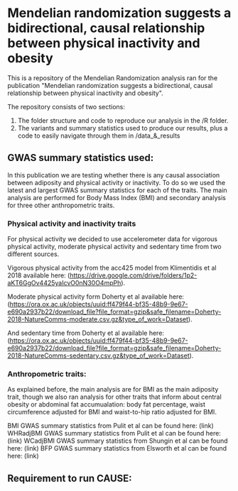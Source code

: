 # Mendelian randomization suggests a bidirectional, causal relationship between physical inactivity and obesity
This is a repository of the Mendelian Randomization analysis ran for the publication "Mendelian randomization suggests a bidirectional, causal relationship between physical inactivity and obesity".

The repository consists of two sections:

1) The folder structure and code to reproduce our analysis in the /R folder.
2) The variants and summary statistics used to produce our results, plus a code to easily navigate through them in /data_&_results

## GWAS summary statistics used:

In this publication we are testing whether there is any causal association between adiposity and physical activity or inactivity. To do so we used the latest and largest GWAS summary statistics for each of the traits. The main analysis are performed for Body Mass Index (BMI) and secondary analysis for three other anthropometric traits.

### Physical activity and inactivity traits

For physical activity we decided to use accelerometer data for vigorous physical activity, moderate physical activity and sedentary time from two different sources.

Vigorous physical activity from the acc425 model from Klimentidis et al 2018 available here: (https://drive.google.com/drive/folders/1p2-aKT6GgOv4425yaIcvO0nN30O4mpPh).

Moderate physical activity form Doherty et al available here: (https://ora.ox.ac.uk/objects/uuid:ff479f44-bf35-48b9-9e67-e690a2937b22/download_file?file_format=gzip&safe_filename=Doherty-2018-NatureComms-moderate.csv.gz&type_of_work=Dataset).

And sedentary time from Doherty et al available here: (https://ora.ox.ac.uk/objects/uuid:ff479f44-bf35-48b9-9e67-e690a2937b22/download_file?file_format=gzip&safe_filename=Doherty-2018-NatureComms-sedentary.csv.gz&type_of_work=Dataset).

### Anthropometric traits:

As explained before, the main analysis are for BMI as the main adiposity trait, though we also ran analysis for other traits that inform about central obesity or abdominal fat accumualation: body fat percentage, waist circumference adjusted for BMI and waist-to-hip ratio adjusted for BMI. 

BMI GWAS summary statistics from Pulit et al can be found here: (link)
WHRadjBMI GWAS summary statistics from Pulit et al can be found here: (link)
WCadjBMI GWAS summary statistics from Shungin et al can be found here: (link)
BFP GWAS summary statistics from Elsworth et al can be found here: (link)

## Requirement to run CAUSE:





